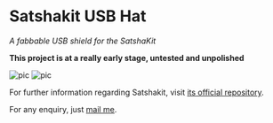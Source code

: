 # Satshakit USB Hat
*A fabbable USB shield for the SatshaKit*

**This project is at a really early stage, untested and unpolished**

<img src="" alt="pic">
<img src="" alt="pic">

For further information regarding Satshakit, visit [its official repository](https://github.com/satshakit/satshakit).

For any enquiry, just [mail me](mailto:antonio_garosi@yahoo.it).
